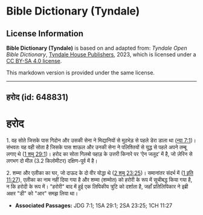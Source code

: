# Bible Dictionary (Tyndale)

## License Information

**Bible Dictionary (Tyndale)** is based on and adapted from: _Tyndale Open Bible Dictionary_, [Tyndale House Publishers](https://tyndaleopenresources.com/), 2023, which is licensed under a [CC BY-SA 4.0 license](https://creativecommons.org/licenses/by-sa/4.0/legalcode.en).

This markdown version is provided under the same license.



--------------------------------

## हरोद (id: 648831)

हरोद
====

1\. वह सोते जिसके पास गिदोन और उसकी सेना ने मिद्यानियों से मुठभेड़ से पहले डेरा डाला था ([न्या 7:1](https://ref.ly/Judg7:1))। संभवतः यह वही सोता है जिसके पास शाऊल और उनकी सेना ने पलिश्तियों से युद्ध से पहले अपने तम्बू लगाए थे ([1 शमू 29:1](https://ref.ly/1Sam29:1))। हरोद का सोता गिलबो पहाड़ के उत्तरी किनारे पर ‘ऐन जलूद’ में है, जो ज़ेरिन से लगभग दो मील (3\.2 किलोमीटर) दक्षिण\-पूर्व में है। 

2\. शम्मा और एलीका का घर, जो दाऊद के दो वीर योद्धा थे ([2 शमू 23:25](https://ref.ly/2Sam23:25))। समानांतर संदर्भ में ([1 इति 11:27](https://ref.ly/1Chr11:27)), एलीका का नाम नहीं दिया गया है और शम्मा (शम्मोत) को हरोरी के रूप में सूचीबद्ध किया गया है, न कि हरोदी के रूप में। "हरोरी" बाद में हुई एक लिपिकीय त्रुटि को दर्शाता है, जहाँ प्रतिलिपिकार ने इब्री अक्षर "डी" को "आर" समझ लिया था।

* **Associated Passages:** JDG 7:1; 1SA 29:1; 2SA 23:25; 1CH 11:27


